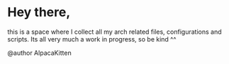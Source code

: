 # Hey there,
this is a space where I collect all my arch related files, configurations and scripts. Its all very much a work in progress, so  be kind ^^


@author AlpacaKitten

